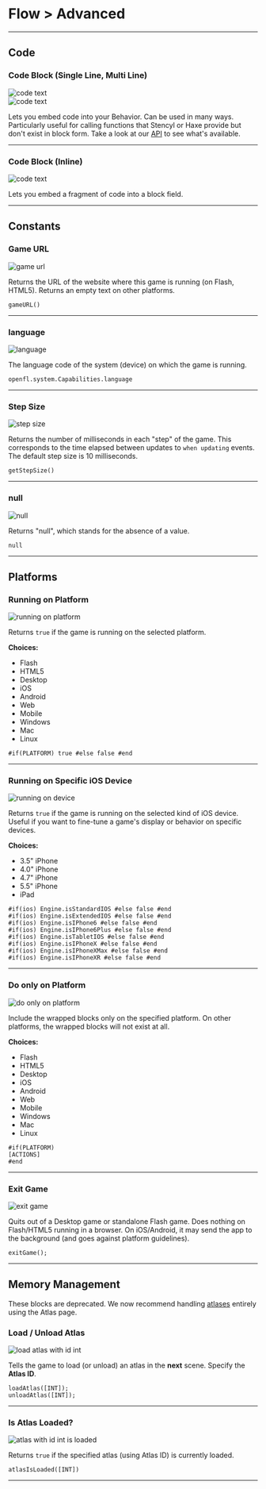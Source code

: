 # Flow > Advanced

***

## Code

### <a name="custom-code"></a> <a name="code-long"></a> Code Block (Single Line, Multi Line)

![code text](https://static.stencyl.com/pedia2/block-images/flow/advanced/custom-code.png)<br/>
![code text](https://static.stencyl.com/pedia2/block-images/flow/advanced/code-long.png)

Lets you embed code into your Behavior. Can be used in many ways. Particularly useful for calling functions that Stencyl or Haxe provide but don't exist in block form. Take a look at our [API](https://static.stencyl.com/api/33/) to see what's available.

***

### <a name="code-short"></a> Code Block (Inline)

![code text](https://static.stencyl.com/pedia2/block-images/flow/advanced/code-short.png)

Lets you embed a fragment of code into a block field.

***

## Constants

### <a name="game-url"></a> Game URL

![game url](https://static.stencyl.com/pedia2/block-images/flow/advanced/game-url.png)

Returns the URL of the website where this game is running (on Flash, HTML5). Returns an empty text on other platforms.

```
gameURL()
```

***

### <a name="language"></a> language

![language](https://static.stencyl.com/pedia2/block-images/flow/advanced/language.png)

The language code of the system (device) on which the game is running.

```
openfl.system.Capabilities.language
```

***

### <a name="stepsize"></a> Step Size

![step size](https://static.stencyl.com/pedia2/block-images/flow/advanced/stepsize.png)

Returns the number of milliseconds in each "step" of the game. This corresponds to the time elapsed between updates to `when updating` events. The default step size is 10 milliseconds.

```
getStepSize()
```

***

### <a name="null"></a> null

![null](https://static.stencyl.com/pedia2/block-images/flow/advanced/null.png)

Returns "null", which stands for the absence of a value.

```
null
```

***

## Platforms

### <a name="is-platform"></a> Running on Platform

![running on platform](https://static.stencyl.com/pedia2/block-images/flow/advanced/is-platform.png)

Returns `true` if the game is running on the selected platform.

**Choices:**
* Flash
* HTML5
* Desktop
* iOS
* Android
* Web
* Mobile
* Windows
* Mac
* Linux

```
#if(PLATFORM) true #else false #end
```

***

### <a name="is-device2"></a> Running on Specific iOS Device

![running on device](https://static.stencyl.com/pedia2/block-images/flow/advanced/is-device2.png)

Returns `true` if the game is running on the selected kind of iOS device. Useful if you want to fine-tune a game's display or behavior on specific devices.

**Choices:**
* 3.5" iPhone
* 4.0" iPhone
* 4.7" iPhone
* 5.5" iPhone
* iPad

```
#if(ios) Engine.isStandardIOS #else false #end
#if(ios) Engine.isExtendedIOS #else false #end
#if(ios) Engine.isIPhone6 #else false #end
#if(ios) Engine.isIPhone6Plus #else false #end
#if(ios) Engine.isTabletIOS #else false #end
#if(ios) Engine.isIPhoneX #else false #end
#if(ios) Engine.isIPhoneXMax #else false #end
#if(ios) Engine.isIPhoneXR #else false #end
```

***

### <a name="do-on-platform"></a> Do only on Platform

![do only on platform](https://static.stencyl.com/pedia2/block-images/flow/advanced/do-on-platform.png)

Include the wrapped blocks only on the specified platform. On other platforms, the wrapped blocks will not exist at all.

**Choices:**
* Flash
* HTML5
* Desktop
* iOS
* Android
* Web
* Mobile
* Windows
* Mac
* Linux

```
#if(PLATFORM)
[ACTIONS]
#end
```

***

### <a name="exit-game"></a> Exit Game

![exit game](https://static.stencyl.com/pedia2/block-images/flow/advanced/exit-game.png)

Quits out of a Desktop game or standalone Flash game. Does nothing on Flash/HTML5 running in a browser. On iOS/Android, it may send the app to the background (and goes against platform guidelines).

```
exitGame();
```

***

## Memory Management

These blocks are deprecated. We now recommend handling [atlases](https://www.stencyl.com/help/view/mobile-atlases/) entirely using the Atlas page.

### <a name="load-unload-atlas"></a> Load / Unload Atlas

![load atlas with id int](https://static.stencyl.com/pedia2/block-images/flow/advanced/load-unload-atlas.png)

Tells the game to load (or unload) an atlas in the **next** scene. Specify the **Atlas ID**.

```
loadAtlas([INT]);
unloadAtlas([INT]);
```

***

### <a name="atlas-loaded"></a> Is Atlas Loaded?

![atlas with id int is loaded](https://static.stencyl.com/pedia2/block-images/flow/advanced/atlas-loaded.png)

Returns `true` if the specified atlas (using Atlas ID) is currently loaded.

```
atlasIsLoaded([INT])
```

***
